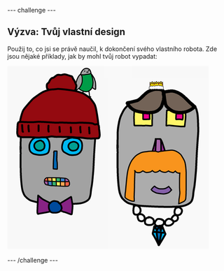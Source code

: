 \--- challenge \---

## Výzva: Tvůj vlastní design

Použij to, co jsi se právě naučil, k dokončení svého vlastního robota. Zde jsou nějaké příklady, jak by mohl tvůj robot vypadat:

![screenshot](images/robot-examples.png)

\--- /challenge \---